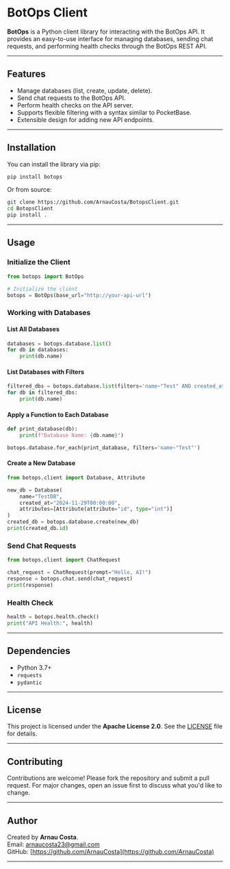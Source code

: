 # BotOps Client

**BotOps** is a Python client library for interacting with the BotOps API. It provides an easy-to-use interface for managing databases, sending chat requests, and performing health checks through the BotOps REST API.

---

## Features

- Manage databases (list, create, update, delete).
- Send chat requests to the BotOps API.
- Perform health checks on the API server.
- Supports flexible filtering with a syntax similar to PocketBase.
- Extensible design for adding new API endpoints.

---

## Installation

You can install the library via pip:

```bash
pip install botops
```

Or from source:

```bash
git clone https://github.com/ArnauCosta/BotopsClient.git
cd BotopsClient
pip install .
```

---

## Usage

### Initialize the Client
```python
from botops import BotOps

# Initialize the client
botops = BotOps(base_url="http://your-api-url")
```

### Working with Databases
#### List All Databases
```python
databases = botops.database.list()
for db in databases:
    print(db.name)
```

#### List Databases with Filters
```python
filtered_dbs = botops.database.list(filters='name~"Test" AND created_at>="2024-01-01T00:00:00"')
for db in filtered_dbs:
    print(db.name)
```

#### Apply a Function to Each Database
```python
def print_database(db):
    print(f"Database Name: {db.name}")

botops.database.for_each(print_database, filters='name~"Test"')
```

#### Create a New Database
```python
from botops.client import Database, Attribute

new_db = Database(
    name="TestDB",
    created_at="2024-11-29T00:00:00",
    attributes=[Attribute(attribute="id", type="int")]
)
created_db = botops.database.create(new_db)
print(created_db.id)
```

### Send Chat Requests
```python
from botops.client import ChatRequest

chat_request = ChatRequest(prompt="Hello, AI!")
response = botops.chat.send(chat_request)
print(response)
```

### Health Check
```python
health = botops.health.check()
print("API Health:", health)
```

---

## Dependencies

- Python 3.7+
- `requests`
- `pydantic`

---

## License

This project is licensed under the **Apache License 2.0**. See the [LICENSE](LICENSE) file for details.

---

## Contributing

Contributions are welcome! Please fork the repository and submit a pull request. For major changes, open an issue first to discuss what you'd like to change.

---

## Author

Created by **Arnau Costa**.  
Email: [arnaucosta23@gmail.com](mailto:arnaucosta23@gmail.com)  
GitHub: [https://github.com/ArnauCosta](https://github.com/ArnauCosta)

---
